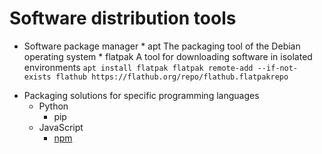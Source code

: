 # Software distribution tools

- Software package manager
		* apt
			The packaging tool of the Debian operating system
		* flatpak
			A tool for downloading software in isolated environments
			```apt install flatpak
			flatpak remote-add --if-not-exists flathub https://flathub.org/repo/flathub.flatpakrepo
			```
* Packaging solutions for specific programming languages
	* Python
		* pip
	* JavaScript
		* [npm](npm.md)
